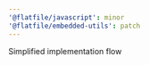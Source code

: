 ```yaml
---
'@flatfile/javascript': minor
'@flatfile/embedded-utils': patch
---
```


Simplified implementation flow
